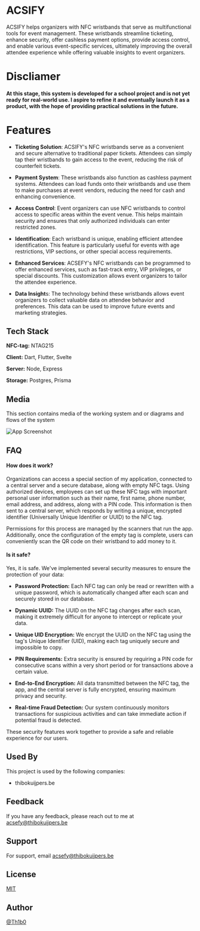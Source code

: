 
# ACSIFY

ACSIFY helps organizers with NFC wristbands that serve as multifunctional tools for event management. These wristbands streamline ticketing, enhance security, offer cashless payment options, provide access control, and enable various event-specific services, ultimately improving the overall attendee experience while offering valuable insights to event organizers.

# Discliamer
#### At this stage, this system is developed for a school project and is not yet ready for real-world use. I aspire to refine it and eventually launch it as a product, with the hope of providing practical solutions in the future.
# Features

- **Ticketing Solution**: ACSIFY's NFC wristbands serve as a convenient and secure alternative to traditional paper tickets. Attendees can simply tap their wristbands to gain access to the event, reducing the risk of counterfeit tickets.

- **Payment System**: These wristbands also function as cashless payment systems. Attendees can load funds onto their wristbands and use them to make purchases at event vendors, reducing the need for cash and enhancing convenience.

- **Access Control**: Event organizers can use NFC wristbands to control access to specific areas within the event venue. This helps maintain security and ensures that only authorized individuals can enter restricted zones.

- **Identification**: Each wristband is unique, enabling efficient attendee identification. This feature is particularly useful for events with age restrictions, VIP sections, or other special access requirements.

- **Enhanced Services**: ACSEFY's NFC wristbands can be programmed to offer enhanced services, such as fast-track entry, VIP privileges, or special discounts. This customization allows event organizers to tailor the attendee experience.

- **Data Insight**s: The technology behind these wristbands allows event organizers to collect valuable data on attendee behavior and preferences. This data can be used to improve future events and marketing strategies.


## Tech Stack

**NFC-tag:** NTAG215

**Client:** Dart, Flutter, Svelte

**Server:** Node, Express

**Storage:** Postgres, Prisma

## Media
This section contains media of the working system and or diagrams and flows of the system

![App Screenshot](https://raw.githubusercontent.com/Th1b0/th1b0.github.io/main/GIP.png)


## FAQ

#### How does it work?

Organizations can access a special section of my application, connected to a central server and a secure database, along with empty NFC tags. Using authorized devices, employees can set up these NFC tags with important personal user information such as their name, first name, phone number, email address, and address, along with a PIN code. This information is then sent to a central server, which responds by writing a unique, encrypted identifier (Universally Unique Identifier or UUID) to the NFC tag.

Permissions for this process are managed by the scanners that run the app. Additionally, once the configuration of the empty tag is complete, users can conveniently scan the QR code on their wristband to add money to it.

#### Is it safe?

Yes, it is safe. We've implemented several security measures to ensure the protection of your data:

- **Password Protection:** Each NFC tag can only be read or rewritten with a unique password, which is automatically changed after each scan and securely stored in our database.

- **Dynamic UUID:** The UUID on the NFC tag changes after each scan, making it extremely difficult for anyone to intercept or replicate your data.

- **Unique UID Encryption:** We encrypt the UUID on the NFC tag using the tag's Unique Identifier (UID), making each tag uniquely secure and impossible to copy.

- **PIN Requirements:** Extra security is ensured by requiring a PIN code for consecutive scans within a very short period or for transactions above a certain value.

- **End-to-End Encryption:** All data transmitted between the NFC tag, the app, and the central server is fully encrypted, ensuring maximum privacy and security.

- **Real-time Fraud Detection:** Our system continuously monitors transactions for suspicious activities and can take immediate action if potential fraud is detected.

These security features work together to provide a safe and reliable experience for our users.


## Used By

This project is used by the following companies:

- thibokuijpers.be



## Feedback

If you have any feedback, please reach out to me at acsefy@thibokuijpers.be


## Support

For support, email acsefy@thibokuijpers.be


## License

[MIT](https://choosealicense.com/licenses/mit/)


## Author

[@Th1b0](https://www.github.com/Th1b0)

